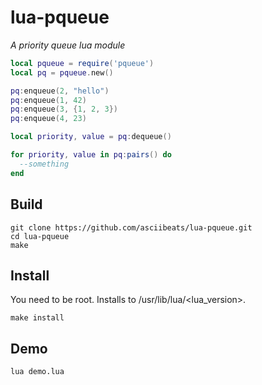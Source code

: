 # lua-pqueue
*A priority queue lua module*
```lua
local pqueue = require('pqueue')
local pq = pqueue.new()

pq:enqueue(2, "hello")
pq:enqueue(1, 42)
pq:enqueue(3, {1, 2, 3})
pq:enqueue(4, 23)

local priority, value = pq:dequeue()

for priority, value in pq:pairs() do
  --something
end
```

## Build
```
git clone https://github.com/asciibeats/lua-pqueue.git
cd lua-pqueue
make
```

## Install
You need to be root. Installs to /usr/lib/lua/<lua_version>.
```
make install
```

## Demo
```
lua demo.lua
```
